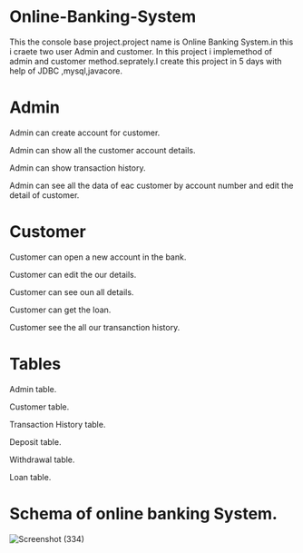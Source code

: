 
# Online-Banking-System
This the console base project.project name is  Online Banking System.in this i craete two user Admin and customer.
In this project i implemethod of admin and customer method.seprately.I create this project in 5 days with help of JDBC ,mysql,javacore.

# Admin
Admin can create account for customer.

Admin can show all the customer account details.

Admin can show transaction history.

Admin can see all the data of eac customer by account number and edit the detail of customer.


# Customer
Customer can open a new account in the bank.

Customer can edit the our details.

Customer can see oun  all details.

Customer can get the loan.

Customer see the all our  transanction history.



# Tables
Admin table.

Customer table.

Transaction History table.

Deposit table.

Withdrawal table.

Loan table.


# Schema of online banking System.

![Screenshot (334)](https://user-images.githubusercontent.com/103120032/216751821-cf07c1ee-243c-4aa7-8e15-d5dd98448b76.png)


